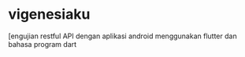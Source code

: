 # vigenesiaku
 [engujian restful API dengan aplikasi android menggunakan flutter dan bahasa program dart
